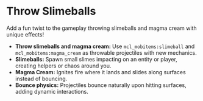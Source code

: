 # Throw Slimeballs 

Add a fun twist to the gameplay throwing slimeballs and magma cream with unique effects!

* **Throw slimeballs and magma cream:** Use `mcl_mobitems:slimeball` and `mcl_mobitems:magma_cream` as throwable projectiles with new mechanics.
* **Slimeballs:** Spawn small slimes impacting on an entity or player, creating helpers or chaos around you.
* **Magma Cream:** Ignites fire where it lands and slides along surfaces instead of bouncing.
* **Bounce physics:** Projectiles bounce naturally upon hitting surfaces, adding dynamic interactions.



